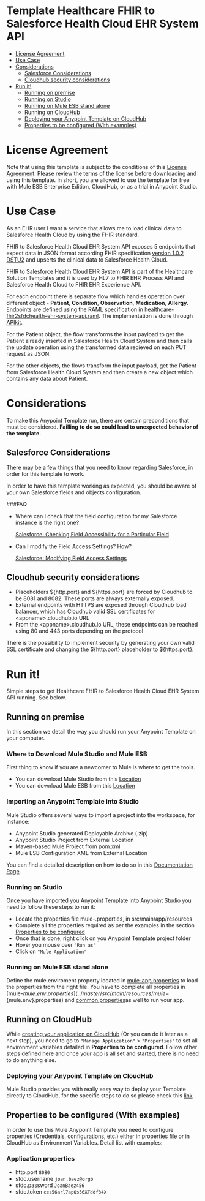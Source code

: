 # Template Healthcare FHIR to Salesforce Health Cloud EHR System API

+ [License Agreement](#licenseagreement)
+ [Use Case](#usecase)
+ [Considerations](#considerations)
	* [Salesforce Considerations](#salesforceconsiderations)
	* [Cloudhub security considerations](#cloudhubsecurityconsiderations)
+ [Run it!](#runit)
	* [Running on premise](#runonopremise)
	* [Running on Studio](#runonstudio)
	* [Running on Mule ESB stand alone](#runonmuleesbstandalone)
	* [Running on CloudHub](#runoncloudhub)
	* [Deploying your Anypoint Template on CloudHub](#deployingyouranypointtemplateoncloudhub)
	* [Properties to be configured (With examples)](#propertiestobeconfigured)

# License Agreement <a name="licenseagreement"/>
Note that using this template is subject to the conditions of this [License Agreement](AnypointTemplateLicense.pdf).
Please review the terms of the license before downloading and using this template. In short, you are allowed to use the template for free with Mule ESB Enterprise Edition, CloudHub, or as a trial in Anypoint Studio.

# Use Case <a name="usecase"/>

As an EHR user I want a service that allows me to load clinical data to Salesforce Health Cloud by using the FHIR standard.

FHIR to Salesforce Health Cloud EHR System API exposes 5 endpoints that expect data in JSON format according FHIR specification [version 1.0.2 DSTU2](https://www.hl7.org/FHIR/DSTU2/index.html) and upserts the clinical data to Salesforce Health Cloud.

FHIR to Salesforce Health Cloud EHR System API is part of the Healthcare Solution Templates and it is used by HL7 to FHIR EHR Process API and Salesforce Health Cloud to FHIR EHR Experience API.

For each endpoint there is separate flow which handles operation over different object - **Patient**, **Condition**, **Observation**, **Medication**, **Allergy**. Endpoints are defined using the RAML specification in [healthcare-fhir2sfdchealth-ehr-system-api.raml](../master/src/main/api/healthcare-fhir2sfdchealth-ehr-system-api.raml). The implementation is done through [APIkit](https://docs.mulesoft.com/anypoint-platform-for-apis/apikit-basic-anatomy).

For the Patient object, the flow transforms the input payload to get the Patient already inserted in Salesforce Health Cloud System and then calls the update operation using the transformed data recieved on each PUT request as JSON.

For the other objects, the flows transform the input payload, get the Patient from Salesforce Health Cloud System and then create a new object which contains any data about Patient.


# Considerations <a name="considerations"/>

To make this Anypoint Template run, there are certain preconditions that must be considered. **Failling to do so could lead to unexpected behavior of the template.**

## Salesforce Considerations <a name="salesforceconsiderations"/>

There may be a few things that you need to know regarding Salesforce, in order for this template to work.

In order to have this template working as expected, you should be aware of your own Salesforce fields and objects configuration.

###FAQ

 - Where can I check that the field configuration for my Salesforce instance is the right one?

    [Salesforce: Checking Field Accessibility for a Particular Field][1]

- Can I modify the Field Access Settings? How?

    [Salesforce: Modifying Field Access Settings][2]


[1]: https://help.salesforce.com/HTViewHelpDoc?id=checking_field_accessibility_for_a_particular_field.htm&language=en_US
[2]: https://help.salesforce.com/HTViewHelpDoc?id=modifying_field_access_settings.htm&language=en_US

## Cloudhub security considerations <a name="cloudhubsecurityconsiderations"/>

+ Placeholders ${http.port} and ${https.port} are forced by Cloudhub to be 8081 and 8082. These ports are always externally exposed.
+ External endpoints with HTTPS are exposed through Cloudhub load balancer, which has Cloudhub valid SSL certificates for <appname\>.cloudhub.io URL
+ From the <appname\>.cloudhub.io URL, these endpoints can be reached using 80 and 443 ports depending on the protocol

There is the possibility to implement security by generating your own valid SSL certificate and changing the ${http.port} placeholder to ${https.port}.

# Run it! <a name="runit"/>
Simple steps to get Healthcare FHIR to Salesforce Health Cloud EHR System API running.
See below.

## Running on premise <a name="runonopremise"/>
In this section we detail the way you should run your Anypoint Template on your computer.


### Where to Download Mule Studio and Mule ESB
First thing to know if you are a newcomer to Mule is where to get the tools.

+ You can download Mule Studio from this [Location](http://www.mulesoft.com/platform/mule-studio)
+ You can download Mule ESB from this [Location](http://www.mulesoft.com/platform/soa/mule-esb-open-source-esb)

### Importing an Anypoint Template into Studio
Mule Studio offers several ways to import a project into the workspace, for instance: 

+ Anypoint Studio generated Deployable Archive (.zip)
+ Anypoint Studio Project from External Location
+ Maven-based Mule Project from pom.xml
+ Mule ESB Configuration XML from External Location

You can find a detailed description on how to do so in this [Documentation Page](http://www.mulesoft.org/documentation/display/current/Importing+and+Exporting+in+Studio).

### Running on Studio <a name="runonstudio"/>
Once you have imported you Anypoint Template into Anypoint Studio you need to follow these steps to run it:

+ Locate the properties file mule-<env>.properties, in src/main/app/resources
+ Complete all the properties required as per the examples in the section [Properties to be configured](#propertiestobeconfigured)
+ Once that is done, right click on you Anypoint Template project folder 
+ Hover you mouse over `"Run as"`
+ Click on  `"Mule Application"`

### Running on Mule ESB stand alone <a name="runonmuleesbstandalone"/>
Define the mule.enviroment property located in [mule-app.properties](../master/src/main/app/mule-app.properties) to load the properties from the right file. You have to complete all properties in [mule-${mule.env}.properties](../master/src/main/resources/mule-${mule.env}.properties) and [common.properties](../master/src/main/resources/common.properties)as well to run your app. 

## Running on CloudHub <a name="runoncloudhub"/>
While [creating your application on CloudHub](http://www.mulesoft.org/documentation/display/current/Hello+World+on+CloudHub) (Or you can do it later as a next step), you need to go to `"Manage Application"` > `"Properties"` to set all environment variables detailed in **Properties to be configured**.
Follow other steps defined [here](#runonpremise) and once your app is all set and started, there is no need to do anything else.

### Deploying your Anypoint Template on CloudHub <a name="deployingyouranypointtemplateoncloudhub"/>
Mule Studio provides you with really easy way to deploy your Template directly to CloudHub, for the specific steps to do so please check this [link](http://www.mulesoft.org/documentation/display/current/Deploying+Mule+Applications#DeployingMuleApplications-DeploytoCloudHub)

## Properties to be configured (With examples) <a name="propertiestobeconfigured"/>
In order to use this Mule Anypoint Template you need to configure properties (Credentials, configurations, etc.) either in properties file or in CloudHub as Environment Variables. Detail list with examples:

### Application properties
+ http.port `8080`
+ sfdc.username `joan.baez@orgb`
+ sfdc.password `JoanBaez456`
+ sfdc.token `ces56arl7apQs56XTddf34X`
